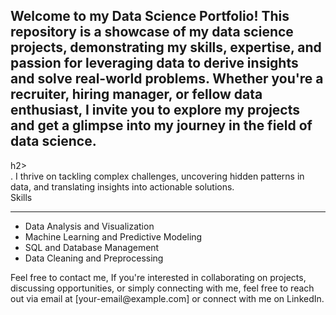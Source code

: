 <div><h2>Welcome to my Data Science Portfolio! This repository is a showcase of my data science projects, demonstrating my skills, expertise, and passion for leveraging data to derive insights and solve real-world problems. Whether you're a recruiter, hiring manager, or fellow data enthusiast, I invite you to explore my projects and get a glimpse into my journey in the field of data science.</h2>h2> </div>
<div>. I thrive on tackling complex challenges, uncovering hidden patterns in data, and translating insights into actionable solutions.</div>
<div>Skills<hr>
  <ul>
  <li>Data Analysis and Visualization</li>
<li>Machine Learning and Predictive Modeling</li>
<li>SQL and Database Management</li>
<li>Data Cleaning and Preprocessing</li>
    
  </ul>


<div>Feel free to contact me, If you're interested in collaborating on projects, discussing opportunities, or simply connecting with me, feel free to reach out via email at [your-email@example.com] or connect with me on LinkedIn.</div>
